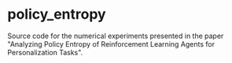 # policy_entropy
Source code for the numerical experiments presented in the paper "Analyzing Policy Entropy of Reinforcement Learning Agents for Personalization Tasks".
